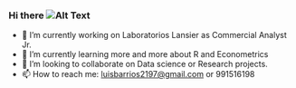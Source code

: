 ### Hi there  ![Alt Text](https://media.giphy.com/media/RbDKaczqWovIugyJmW/giphy.gif)

- 🔭 I’m currently working on Laboratorios Lansier as Commercial Analyst Jr.
- 🌱 I’m currently learning more and more about R and Econometrics
- 👯 I’m looking to collaborate on Data science or Research projects.
- 📫 How to reach me: luisbarrios2197@gmail.com or 991516198
